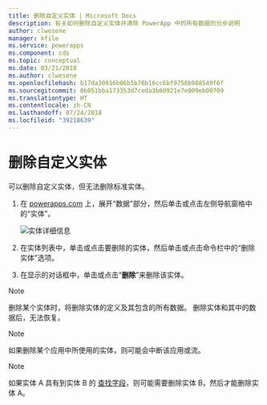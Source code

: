 ```yaml
---
title: 删除自定义实体 | Microsoft Docs
description: 有关如何删除自定义实体并清除 PowerApp 中的所有数据的分步说明
author: clwesene
manager: kfile
ms.service: powerapps
ms.component: cds
ms.topic: conceptual
ms.date: 03/21/2018
ms.author: clwesene
ms.openlocfilehash: b17da30916b06b5b76b16cc6bf9758b988549f6f
ms.sourcegitcommit: 0b051bba173353d7ceda3b60921e7e009eb00709
ms.translationtype: HT
ms.contentlocale: zh-CN
ms.lasthandoff: 07/24/2018
ms.locfileid: "39218639"
---
```

# <a name="delete-a-custom-entity"></a>删除自定义实体
可以删除自定义实体，但无法删除标准实体。

1. 在 [powerapps.com](https://web.powerapps.com?utm_source=padocs&utm_medium=linkinadoc&utm_campaign=referralsfromdoc) 上，展开“数据”部分，然后单击或点击左侧导航窗格中的“实体”。

    ![实体详细信息](./media/data-platform-cds-create-entity/entitylist.png "实体列表")

2. 在实体列表中，单击或点击要删除的实体，然后单击或点击命令栏中的“删除实体”选项。

3. 在显示的对话框中，单击或点击“**删除**”来删除该实体。

>[!NOTE]
>删除某个实体时，将删除实体的定义及其包含的所有数据。 删除实体和其中的数据后，无法恢复。

>[!NOTE]
>如果删除某个应用中所使用的实体，则可能会中断该应用或流。

>[!NOTE]
>如果实体 A 具有到实体 B 的 [查找字段](data-platform-entity-lookup.md)，则可能需要删除实体 B，然后才能删除实体 A。

